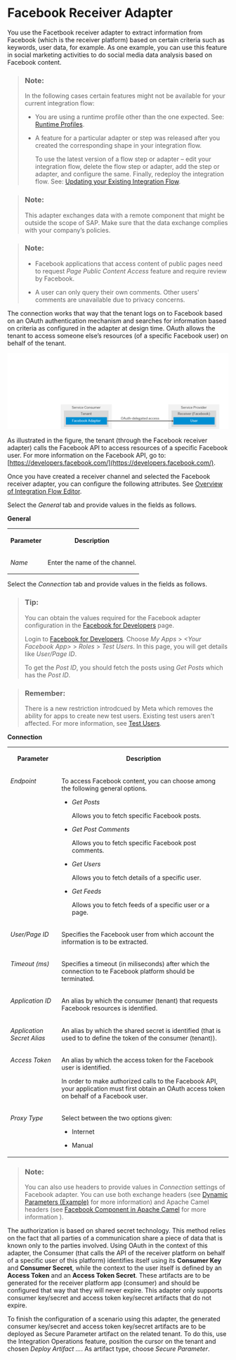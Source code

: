 <!-- loio3dcc4080897c4bd4bf55bb8bf1bcac0d -->

# Facebook Receiver Adapter

You use the Facetbook receiver adapter to extract information from Facebook \(which is the receiver platform\) based on certain criteria such as keywords, user data, for example. As one example, you can use this feature in social marketing activities to do social media data analysis based on Facebook content.

> ### Note:  
> In the following cases certain features might not be available for your current integration flow:
> 
> -   You are using a runtime profile other than the one expected. See: [Runtime Profiles](IntegrationSettings/runtime-profiles-8007daa.md).
> 
> -   A feature for a particular adapter or step was released after you created the corresponding shape in your integration flow.
> 
>     To use the latest version of a flow step or adapter – edit your integration flow, delete the flow step or adapter, add the step or adapter, and configure the same. Finally, redeploy the integration flow. See: [Updating your Existing Integration Flow](updating-your-existing-integration-flow-1f9e879.md).

> ### Note:  
> This adapter exchanges data with a remote component that might be outside the scope of SAP. Make sure that the data exchange complies with your company’s policies.

> ### Note:  
> -   Facebook applications that access content of public pages need to request *Page Public Content Access* feature and require review by Facebook.
> 
> -   A user can only query their own comments. Other users' comments are unavailable due to privacy concerns.

The connection works that way that the tenant logs on to Facebook based on an OAuth authentication mechanism and searches for information based on criteria as configured in the adapter at design time. OAuth allows the tenant to access someone else’s resources \(of a specific Facebook user\) on behalf of the tenant.

![](images/Facebook_Adapter_1115612.png)

As illustrated in the figure, the tenant \(through the Facebook receiver adapter\) calls the Facebook API to access resources of a specific Facebook user. For more information on the Facebook API, go to: [https://developers.facebook.com/](https://developers.facebook.com/).

Once you have created a receiver channel and selected the Facebook receiver adapter, you can configure the following attributes. See [Overview of Integration Flow Editor](overview-of-integration-flow-editor-db10beb.md).

Select the *General* tab and provide values in the fields as follows.

**General**


<table>
<tr>
<th valign="top">

Parameter

</th>
<th valign="top">

Description

</th>
</tr>
<tr>
<td valign="top">

*Name*

</td>
<td valign="top">

Enter the name of the channel.

</td>
</tr>
</table>

Select the *Connection* tab and provide values in the fields as follows.

> ### Tip:  
> You can obtain the values required for the Facebook adapter configuration in the [Facebook for Developers](https://developers.facebook.com/) page.
> 
> Login to [Facebook for Developers](https://developers.facebook.com/). Choose *My Apps* \> *<Your Facebook App\>* \> *Roles* \> *Test Users*. In this page, you will get details like *User/Page ID*.
> 
> To get the *Post ID*, you should fetch the posts using *Get Posts* which has the *Post ID*.

> ### Remember:  
> There is a new restriction introdcued by Meta which removes the ability for apps to create new test users. Existing test users aren't affected. For more information, see [Test Users](https://developers.facebook.com/docs/development/build-and-test/test-users/).

**Connection**


<table>
<tr>
<th valign="top">

Parameter

</th>
<th valign="top">

Description

</th>
</tr>
<tr>
<td valign="top">

*Endpoint* 

</td>
<td valign="top">

To access Facebook content, you can choose among the following general options.

-   *Get Posts*

    Allows you to fetch specific Facebook posts.

-   *Get Post Comments*

    Allows you to fetch specific Facebook post comments.

-   *Get Users*

    Allows you to fetch details of a specific user.

-   *Get Feeds*

    Allows you to fetch feeds of a specific user or a page.




</td>
</tr>
<tr>
<td valign="top">

*User/Page ID* 

</td>
<td valign="top">

Specifies the Facebook user from which account the information is to be extracted.

</td>
</tr>
<tr>
<td valign="top">

*Timeout \(ms\)* 

</td>
<td valign="top">

Specifies a timeout \(in miliseconds\) after which the connection to te Facebook platform should be terminated.

</td>
</tr>
<tr>
<td valign="top">

*Application ID* 

</td>
<td valign="top">

An alias by which the consumer \(tenant\) that requests Facebook resources is identified.

</td>
</tr>
<tr>
<td valign="top">

*Application Secret Alias* 

</td>
<td valign="top">

An alias by which the shared secret is identified \(that is used to to define the token of the consumer \(tenant\)\).

</td>
</tr>
<tr>
<td valign="top">

*Access Token* 

</td>
<td valign="top">

An alias by which the access token for the Facebook user is identified.

In order to make authorized calls to the Facebook API, your application must first obtain an OAuth access token on behalf of a Facebook user.

</td>
</tr>
<tr>
<td valign="top">

*Proxy Type*

</td>
<td valign="top">

Select between the two options given:

-   Internet

-   Manual




</td>
</tr>
</table>

> ### Note:  
> You can also use headers to provide values in *Connection* settings of Facebook adapter. You can use both exchange headers \(see [Dynamic Parameters \(Example\)](dynamic-parameters-example-5705f2b.md) for more information\) and Apache Camel headers \(see [Facebook Component in Apache Camel](http://camel.apache.org/facebook.html) for more information \).

The authorization is based on shared secret technology. This method relies on the fact that all parties of a communication share a piece of data that is known only to the parties involved. Using OAuth in the context of this adapter, the Consumer \(that calls the API of the receiver platform on behalf of a specific user of this platform\) identifies itself using its **Consumer Key** and **Consumer Secret**, while the context to the user itself is defined by an **Access Token** and an **Access Token Secret**. These artifacts are to be generated for the receiver platform app \(consumer\) and should be configured that way that they will never expire. This adapter only supports consumer key/secret and access token key/secret artifacts that do not expire.

To finish the configuration of a scenario using this adapter, the generated consumer key/secret and access token key/secret artifacts are to be deployed as Secure Parameter artifact on the related tenant. To do this, use the Integration Operations feature, position the cursor on the tenant and chosen *Deploy Artifact ...*. As artifact type, choose *Secure Parameter*.

